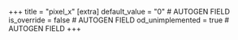 +++
title = "pixel_x"
[extra]
default_value = "0" # AUTOGEN FIELD
is_override = false # AUTOGEN FIELD
od_unimplemented = true # AUTOGEN FIELD
+++